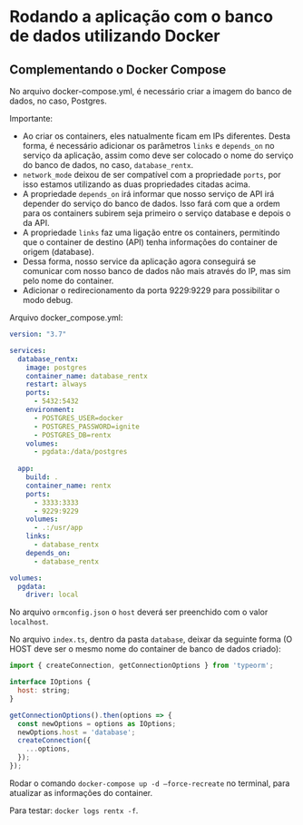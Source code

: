 # Rodando a aplicação com o banco de dados utilizando Docker

## Complementando o Docker Compose 
No arquivo docker-compose.yml, é necessário criar a imagem do banco de dados, no caso, Postgres. 

Importante:
- Ao criar os containers, eles natualmente ficam em IPs diferentes. Desta forma, é necessário adicionar os parâmetros `links` e `depends_on` no serviço da aplicação, assim como deve ser colocado o nome do serviço do banco de dados, no caso, `database_rentx`.
- `network_mode` deixou de ser compatível com a propriedade `ports`, por isso estamos utilizando as duas propriedades citadas acima.
- A propriedade `depends_on` irá informar que nosso serviço de API irá depender do serviço do banco de dados. Isso fará com que a ordem para os containers subirem seja primeiro o serviço database e depois o da API.
- A propriedade `links` faz uma ligação entre os containers, permitindo que o container de destino (API) tenha informações do container de origem (database). 
- Dessa forma, nosso service da aplicação agora conseguirá se comunicar com nosso banco de dados não mais através do IP, mas sim pelo nome do container. 
- Adicionar o redirecionamento da porta 9229:9229 para possibilitar o modo debug.


Arquivo docker_compose.yml:

```yml
version: "3.7"

services: 
  database_rentx:
    image: postgres
    container_name: database_rentx
    restart: always
    ports:
      - 5432:5432
    environment: 
      - POSTGRES_USER=docker
      - POSTGRES_PASSWORD=ignite
      - POSTGRES_DB=rentx
    volumes:
      - pgdata:/data/postgres
  
  app:
    build: .
    container_name: rentx
    ports: 
      - 3333:3333
      - 9229:9229
    volumes: 
      - .:/usr/app
    links:
      - database_rentx
    depends_on:
      - database_rentx

volumes:
  pgdata:
    driver: local
```

No arquivo `ormconfig.json` o  `host` deverá ser preenchido com o valor `localhost`.  

No arquivo `index.ts`, dentro da pasta `database`, deixar da seguinte forma (O HOST deve ser o mesmo nome do container de banco de dados criado):
```javascript
import { createConnection, getConnectionOptions } from 'typeorm';

interface IOptions {
  host: string;
}

getConnectionOptions().then(options => {
  const newOptions = options as IOptions;
  newOptions.host = 'database'; 
  createConnection({
    ...options,
  });
});
```

Rodar o comando `docker-compose up -d —force-recreate` no terminal, para atualizar as informações do container. 

Para testar: `docker logs rentx -f`.